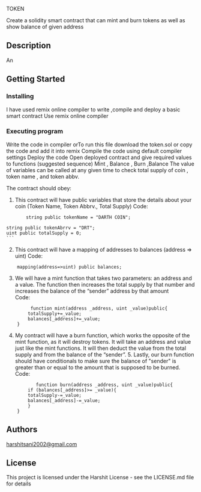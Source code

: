 TOKEN

Create a solidity smart contract that can mint and burn tokens as well as show balance of given address

## Description

An

## Getting Started

### Installing

I have used remix online compiler to write ,compile and deploy a basic smart contract
Use remix online compiler 

### Executing program

  Write the code in compiler orTo run this file download the token.sol or copy the code and add it into remix 
  Compile the code using default compiler settings
  Deploy the code
  Open deployed contract and give required values to functions
  (suggested sequence) Mint , Balance , Burn ,Balance
  The value of variables can be called at any given time to check total supply of coin , token name , and token abbv.
  
  
  The contract should obey:
  
  1. This contract will have public variables that store the details about your coin (Token Name, Token Abbrv., Total Supply)
     Code:
     ```
         string public tokenName = "DARTH COIN";
    string public tokenAbrrv = "DRT";
    uint public totalSupply = 0;
    ```
  2. This contract will have a mapping of addresses to balances (address => uint)
    Code:
```
    mapping(address=>uint) public balances;
```
3. We will have a mint function that takes two parameters: an address and a value. 
       The function then increases the total supply by that number and increases the balance 
       of the “sender” address by that amount    
    Code:
```
         function mint(address _address, uint _value)public{
        totalSupply+=_value;
        balances[_address]+=_value;
    }
```
  4. My contract will have a burn function, which works the opposite of the mint function, as it will destroy tokens. 
       It will take an address and value just like the mint functions. It will then deduct the value from the total supply 
       and from the balance of the “sender”.
    5. Lastly, our burn function should have conditionals to make sure the balance of "sender" is greater than or equal 
       to the amount that is supposed to be burned.
       Code:
```
           function burn(address _address, uint _value)public{
        if (balances[_address]>= _value){
        totalSupply-=_value;
        balances[_address]-=_value;
        }
    }
```


## Authors

harshitsani2002@gmail.com


## License

This project is licensed under the Harshit License - see the LICENSE.md file for details

